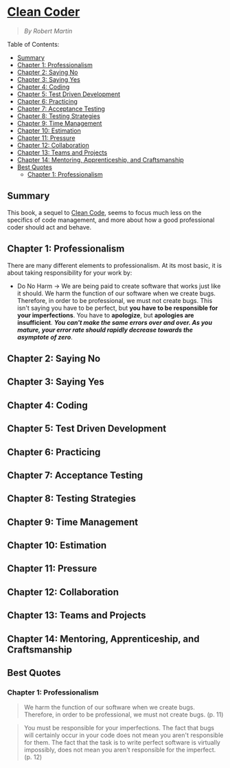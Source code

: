 <!-- omit in toc -->
# [Clean Coder](https://amzn.to/38o5blj)
> *By Robert Martin*

 Table of Contents:
<!-- toc -->

- [Summary](#summary)
- [Chapter 1: Professionalism](#chapter-1-professionalism)
- [Chapter 2: Saying No](#chapter-2-saying-no)
- [Chapter 3: Saying Yes](#chapter-3-saying-yes)
- [Chapter 4: Coding](#chapter-4-coding)
- [Chapter 5: Test Driven Development](#chapter-5-test-driven-development)
- [Chapter 6: Practicing](#chapter-6-practicing)
- [Chapter 7: Acceptance Testing](#chapter-7-acceptance-testing)
- [Chapter 8: Testing Strategies](#chapter-8-testing-strategies)
- [Chapter 9: Time Management](#chapter-9-time-management)
- [Chapter 10: Estimation](#chapter-10-estimation)
- [Chapter 11: Pressure](#chapter-11-pressure)
- [Chapter 12: Collaboration](#chapter-12-collaboration)
- [Chapter 13: Teams and Projects](#chapter-13-teams-and-projects)
- [Chapter 14: Mentoring, Apprenticeship, and Craftsmanship](#chapter-14-mentoring-apprenticeship-and-craftsmanship)
- [Best Quotes](#best-quotes)
  - [Chapter 1: Professionalism](#chapter-1-professionalism-1)

<!-- tocstop -->

## Summary
This book, a sequel to [Clean Code](CleanCode.md), seems to focus much less on the specifics of code management, and more about how a good professional coder should act and behave.

## Chapter 1: Professionalism
There are many different elements to professionalism. At its most basic, it is about taking responsibility for your work by:
* Do No Harm &rarr; We are being paid to create software that works just like it should. We harm the function of our software when we create bugs. Therefore, in order to be professional, we must not create bugs. This isn't saying you have to be perfect, but **you have to be responsible for your imperfections**. You have to **apologize**, but **apologies are insufficient**. ***You can't make the same errors over and over. As you mature, your error rate should rapidly decrease towards the asymptote of zero***.

## Chapter 2: Saying No

## Chapter 3: Saying Yes

## Chapter 4: Coding

## Chapter 5: Test Driven Development

## Chapter 6: Practicing

## Chapter 7: Acceptance Testing

## Chapter 8: Testing Strategies

## Chapter 9: Time Management

## Chapter 10: Estimation

## Chapter 11: Pressure

## Chapter 12: Collaboration

## Chapter 13: Teams and Projects

## Chapter 14: Mentoring, Apprenticeship, and Craftsmanship

## Best Quotes
### Chapter 1: Professionalism
> We harm the function of our software when we create bugs. Therefore, in order to be professional, we must not create bugs. (p. 11)

> You must be responsible for your imperfections. The fact that bugs will certainly occur in your code does not mean you aren't responsible for them. The fact that the task is to write perfect software is virtually impossibly, does not mean you aren't responsible for the imperfect. (p. 12)
